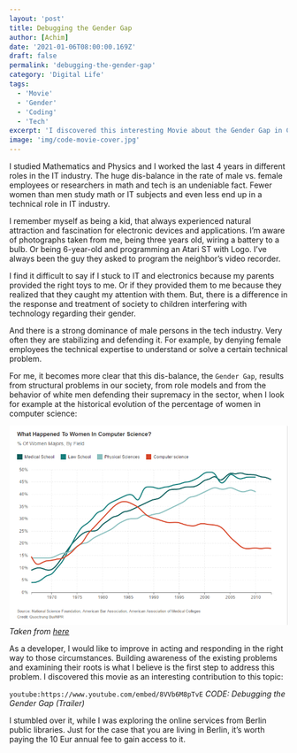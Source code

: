 ```yaml
---
layout: 'post'
title: Debugging the Gender Gap
author: [Achim]
date: '2021-01-06T08:00:00.169Z'
draft: false
permalink: 'debugging-the-gender-gap'
category: 'Digital Life'
tags:
  - 'Movie'
  - 'Gender'
  - 'Coding'
  - 'Tech'
excerpt: 'I discovered this interesting Movie about the Gender Gap in Coding. The movie discusses and examines the gender inequality in the IT industry.'
image: 'img/code-movie-cover.jpg'
---
```


I studied Mathematics and Physics and I worked the last 4 years in different roles in the IT industry. The huge dis-balance in the rate of male vs. female employees or researchers in math and tech is an undeniable fact. Fewer women than men study math or IT subjects and even less end up in a technical role in IT industry.

I remember myself as being a kid, that always experienced natural attraction and fascination for electronic devices and applications. I’m aware of photographs taken from me, being three years old, wiring a battery to a bulb. Or being 6-year-old and programming an Atari ST with Logo. I’ve always been the guy they asked to program the neighbor’s video recorder.

I find it difficult to say if I stuck to IT and electronics because my parents provided the right toys to me. Or if they provided them to me because they realized that they caught my attention with them. But, there is a difference in the response and treatment of society to children interfering with technology regarding their gender.

And there is a strong dominance of male persons in the tech industry. Very often they are stabilizing and defending it. For example, by denying female employees the technical expertise to understand or solve a certain technical problem.

For me, it becomes more clear that this dis-balance, the `Gender Gap`, results from structural problems in our society, from role models and from the behavior of white men defending their supremacy in the sector, when I look for example at the historical evolution of the percentage of women in computer science:

![example-component.png](img/women-in-compsci.png)
_Taken from [here](https://jaxenter.com/women-in-computer-science-majors-133646.html)_

As a developer, I would like to improve in acting and responding in the right way to those circumstances. Building awareness of the existing problems and examining their roots is what I believe is the first step to address this problem. I discovered this movie as an interesting contribution to this topic:

`youtube:https://www.youtube.com/embed/8VVb6M8pTvE`
_CODE: Debugging the Gender Gap (Trailer)_

I stumbled over it, while I was exploring the online services from Berlin public libraries. Just for the case that you are living in Berlin, it’s worth paying the 10 Eur annual fee to gain access to it.
